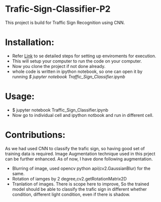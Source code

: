 # Trafic-Sign-Classifier-P2
This project is build for  Traffic Sign Recognition using CNN.
# Installation:
* Refer [Link](https://github.com/udacity/CarND-Term1-Starter-Kit/blob/master/doc/configure_via_anaconda.md) to se detailed steps for setting up enviroments for execution.
* This will setup your computer to run the code on your computer.
* Now you clone the project if not done already.
* whole code is written in ipython notebook, so one can open it by running *$ jupyter notebook Traffic_Sign_Classifier.ipynb*

# Usage:
* $ jupyter notebook Traffic_Sign_Classifier.ipynb
* Now go to individual cell and ipython notbook and run in different cell.


# Contributions:
As we had used CNN to classify the trafic sign, so having good set of training data is required. Image Augmentation technique used in this prject
can be further enhanced. As of now, I have done following augmentation.
* Blurring of image, used opencv python api(cv2.GaussianBlur) for the same.
* Rotation of iamges by 2 degree,cv2.getRotationMatrix2D
* Tranlation of images.
There is scope here to improve, So the trained model should be able to classify the trafic sign in different whether condition, different light
condition, even if there is shadow. 
